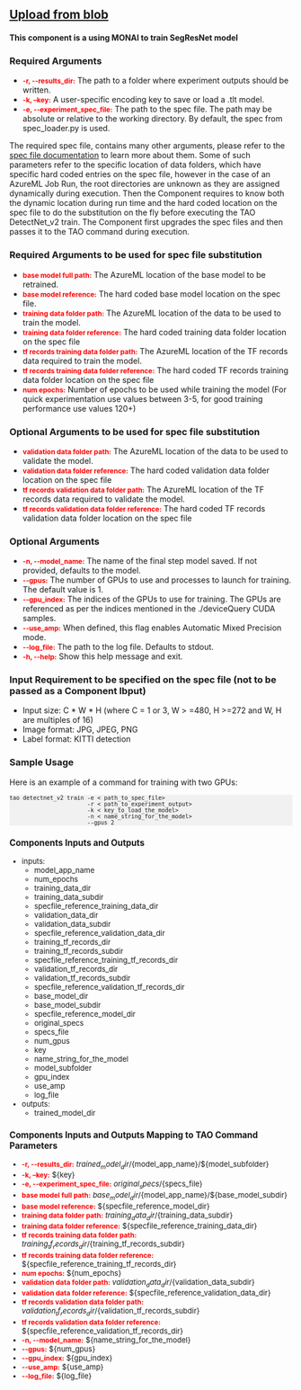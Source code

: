 ## [Upload from blob](https://docs.nvidia.com/tao/tao-toolkit/text/object_detection/detectnet_v2.html#training-the-model)
#### This component is a using MONAI to train SegResNet model

### Required Arguments
* <span style="color:red;font-weight:700;font-size:12px">-r, --results_dir:</span> The path to a folder where experiment outputs should be written.
* <span style="color:red;font-weight:700;font-size:12px">-k, –key:</span> A user-specific encoding key to save or load a .tlt model.
* <span style="color:red;font-weight:700;font-size:12px">-e, --experiment_spec_file:</span> The path to the spec file. The path may be absolute or relative to the working directory. By default, the spec from spec_loader.py is used.

The required spec file, contains many other arguments, please refer to the [spec file documentation](https://docs.nvidia.com/tao/tao-toolkit/text/object_detection/detectnet_v2.html#creating-a-configuration-file-detectnet-v2) to learn more about them. Some of such parameters refer to the specific location of data folders, which have specific hard coded entries on the spec file, however in the case of an AzureML Job Run, the root directories are unknown as they are assigned dynamically during execution. Then the Component requires to know both the dynamic location during run time and the hard coded location on the spec file to do the substitution on the fly before executing the TAO DetectNet_v2 train. The Component first upgrades the spec files and then passes it to the TAO command during execution.

### Required Arguments to be used for spec file substitution
* <span style="color:red;font-weight:700;font-size:12px">base model full path:</span> The AzureML location of the base model to be retrained.
* <span style="color:red;font-weight:700;font-size:12px">base model reference:</span> The hard coded base model location on the spec file.
* <span style="color:red;font-weight:700;font-size:12px">training data folder path:</span> The AzureML location of the data to be used to train the model.
* <span style="color:red;font-weight:700;font-size:12px">training data folder reference:</span> The hard coded training data folder location on the spec file
* <span style="color:red;font-weight:700;font-size:12px">tf records training data folder path:</span> The AzureML location of the TF records data required to train the model.
* <span style="color:red;font-weight:700;font-size:12px">tf records training data folder reference:</span> The hard coded TF records training data folder location on the spec file
* <span style="color:red;font-weight:700;font-size:12px">num epochs:</span> Number of epochs to be used while training the model (For quick experimentation use values between 3-5, for good training performance use values 120+)

### Optional Arguments to be used for spec file substitution
* <span style="color:red;font-weight:700;font-size:12px">validation data folder path:</span> The AzureML location of the data to be used to validate the model.
* <span style="color:red;font-weight:700;font-size:12px">validation data folder reference:</span> The hard coded validation data folder location on the spec file
* <span style="color:red;font-weight:700;font-size:12px">tf records validation data folder path:</span> The AzureML location of the TF records data required to validate the model.
* <span style="color:red;font-weight:700;font-size:12px">tf records validation data folder reference:</span> The hard coded TF records validation data folder location on the spec file

### Optional Arguments
* <span style="color:red;font-weight:700;font-size:12px">-n, --model_name:</span> The name of the final step model saved. If not provided, defaults to the model.
* <span style="color:red;font-weight:700;font-size:12px">--gpus:</span> The number of GPUs to use and processes to launch for training. The default value is 1.
* <span style="color:red;font-weight:700;font-size:12px">--gpu_index:</span> The indices of the GPUs to use for training. The GPUs are referenced as per the indices mentioned in the ./deviceQuery CUDA samples.
* <span style="color:red;font-weight:700;font-size:12px">--use_amp:</span>  When defined, this flag enables Automatic Mixed Precision mode.
* <span style="color:red;font-weight:700;font-size:12px">--log_file:</span>  The path to the log file. Defaults to stdout.
* <span style="color:red;font-weight:700;font-size:12px">-h, --help:</span>  Show this help message and exit.

### Input Requirement to be specified on the spec file (not to be passed as a Component Ibput)
* Input size: C * W * H (where C = 1 or 3, W > =480, H >=272 and W, H are multiples of 16)
* Image format: JPG, JPEG, PNG
* Label format: KITTI detection

### Sample Usage
Here is an example of a command for training with two GPUs:

<pre style="background-color:rgba(0, 0, 0, 0.0470588)"><font size="2">tao detectnet_v2 train -e < path_to_spec_file>
                       -r < path_to_experiment_output>
                       -k < key_to_load_the_model>
                       -n < name_string_for_the_model>
                       --gpus 2
</pre>

### Components Inputs and Outputs
* inputs:
    * model_app_name
    * num_epochs
    * training_data_dir
    * training_data_subdir
    * specfile_reference_training_data_dir
    * validation_data_dir
    * validation_data_subdir
    * specfile_reference_validation_data_dir
    * training_tf_records_dir
    * training_tf_records_subdir
    * specfile_reference_training_tf_records_dir
    * validation_tf_records_dir
    * validation_tf_records_subdir
    * specfile_reference_validation_tf_records_dir
    * base_model_dir
    * base_model_subdir
    * specfile_reference_model_dir
    * original_specs
    * specs_file
    * num_gpus
    * key
    * name_string_for_the_model
    * model_subfolder
    * gpu_index
    * use_amp
    * log_file
* outputs:
    * trained_model_dir

### Components Inputs and Outputs Mapping to TAO Command Parameters

* <span style="color:red;font-weight:700;font-size:12px">-r, --results_dir:</span> ${trained_model_dir}/${model_app_name}/${model_subfolder}
* <span style="color:red;font-weight:700;font-size:12px">-k, –key:</span> ${key}
* <span style="color:red;font-weight:700;font-size:12px">-e, --experiment_spec_file:</span> ${original_specs}/${specs_file}
* <span style="color:red;font-weight:700;font-size:12px">base model full path:</span> ${base_model_dir}/${model_app_name}/${base_model_subdir}
* <span style="color:red;font-weight:700;font-size:12px">base model reference:</span> ${specfile_reference_model_dir}
* <span style="color:red;font-weight:700;font-size:12px">training data folder path:</span> ${training_data_dir}/${training_data_subdir}
* <span style="color:red;font-weight:700;font-size:12px">training data folder reference:</span> ${specfile_reference_training_data_dir}
* <span style="color:red;font-weight:700;font-size:12px">tf records training data folder path:</span> ${training_tf_records_dir}/${training_tf_records_subdir}
* <span style="color:red;font-weight:700;font-size:12px">tf records training data folder reference:</span> ${specfile_reference_training_tf_records_dir}
* <span style="color:red;font-weight:700;font-size:12px">num epochs:</span> ${num_epochs}
* <span style="color:red;font-weight:700;font-size:12px">validation data folder path:</span> ${validation_data_dir}/${validation_data_subdir}
* <span style="color:red;font-weight:700;font-size:12px">validation data folder reference:</span> ${specfile_reference_validation_data_dir}
* <span style="color:red;font-weight:700;font-size:12px">tf records validation data folder path:</span> ${validation_tf_records_dir}/${validation_tf_records_subdir}
* <span style="color:red;font-weight:700;font-size:12px">tf records validation data folder reference:</span> ${specfile_reference_validation_tf_records_dir}
* <span style="color:red;font-weight:700;font-size:12px">-n, --model_name:</span> ${name_string_for_the_model}
* <span style="color:red;font-weight:700;font-size:12px">--gpus:</span> ${num_gpus}
* <span style="color:red;font-weight:700;font-size:12px">--gpu_index:</span> ${gpu_index}
* <span style="color:red;font-weight:700;font-size:12px">--use_amp:</span>  ${use_amp}
* <span style="color:red;font-weight:700;font-size:12px">--log_file:</span>  ${log_file}
